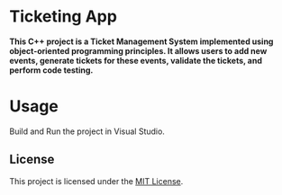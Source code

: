 # Ticketing App

**This C++ project is a Ticket Management System implemented using object-oriented programming principles. It allows users to add new events, generate tickets for these events, validate the tickets, and perform code testing.**

# Usage
Build and Run the project in Visual Studio.

## License

This project is licensed under the [MIT License](LICENSE).
